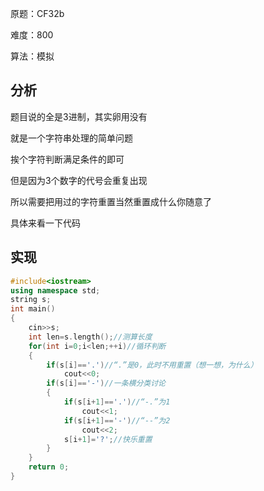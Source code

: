 原题：CF32b

难度：800

算法：模拟

## 分析

题目说的全是3进制，其实卵用没有

就是一个字符串处理的简单问题

挨个字符判断满足条件的即可

但是因为3个数字的代号会重复出现

所以需要把用过的字符重置当然重置成什么你随意了

具体来看一下代码

## 实现

```cpp
#include<iostream>
using namespace std;
string s;
int main()
{
    cin>>s;
    int len=s.length();//测算长度
    for(int i=0;i<len;++i)//循环判断
    {
        if(s[i]=='.')//“.”是0，此时不用重置（想一想，为什么）
            cout<<0;
        if(s[i]=='-')//一条横分类讨论
        {
            if(s[i+1]=='.')//“-.”为1
                cout<<1;
            if(s[i+1]=='-')//“--”为2
                cout<<2;
            s[i+1]='?';//快乐重置
        }
    }
    return 0;
}
```
